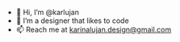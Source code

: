 - 👋 Hi, I’m @karlujan
- 👀 I’m a designer that likes to code
- 📫 Reach me at karinalujan.design@gmail.com
